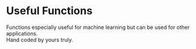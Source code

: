 # Useful Functions
Functions especially useful for machine learning but can be used for other applications.  
Hand coded by yours truly.
